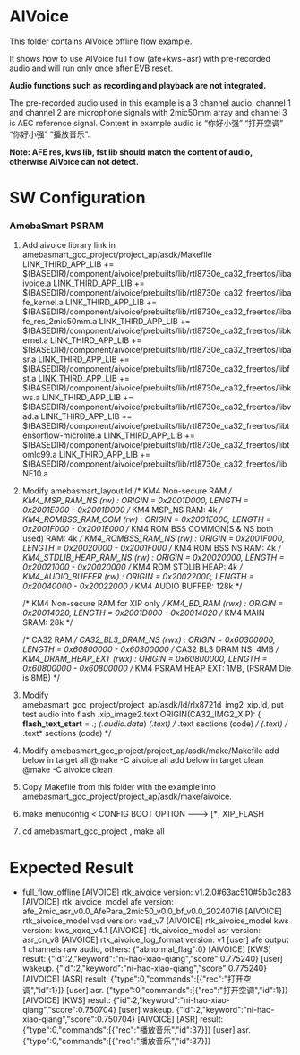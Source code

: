 # AIVoice

This folder contains AIVoice offline flow example.

It shows how to use AIVoice full flow (afe+kws+asr) with pre-recorded audio and will run only once after EVB reset.

**Audio functions such as recording and playback are not integrated.**

The pre-recorded audio used in this example is a 3 channel audio, channel 1 and channel 2 are microphone signals with 2mic50mm array and channel 3 is AEC reference signal. Content in example audio is “你好小强” “打开空调” “你好小强” “播放音乐”.

**Note: AFE res, kws lib, fst lib should match the content of audio, otherwise AIVoice can not detect.**

# SW Configuration
### AmebaSmart PSRAM

1. Add aivoice library link in amebasmart_gcc_project/project_ap/asdk/Makefile
LINK_THIRD_APP_LIB += $(BASEDIR)/component/aivoice/prebuilts/lib/rtl8730e_ca32_freertos/libaivoice.a
LINK_THIRD_APP_LIB += $(BASEDIR)/component/aivoice/prebuilts/lib/rtl8730e_ca32_freertos/libafe_kernel.a
LINK_THIRD_APP_LIB += $(BASEDIR)/component/aivoice/prebuilts/lib/rtl8730e_ca32_freertos/libafe_res_2mic50mm.a
LINK_THIRD_APP_LIB += $(BASEDIR)/component/aivoice/prebuilts/lib/rtl8730e_ca32_freertos/libkernel.a
LINK_THIRD_APP_LIB += $(BASEDIR)/component/aivoice/prebuilts/lib/rtl8730e_ca32_freertos/libasr.a
LINK_THIRD_APP_LIB += $(BASEDIR)/component/aivoice/prebuilts/lib/rtl8730e_ca32_freertos/libfst.a
LINK_THIRD_APP_LIB += $(BASEDIR)/component/aivoice/prebuilts/lib/rtl8730e_ca32_freertos/libkws.a
LINK_THIRD_APP_LIB += $(BASEDIR)/component/aivoice/prebuilts/lib/rtl8730e_ca32_freertos/libvad.a
LINK_THIRD_APP_LIB += $(BASEDIR)/component/aivoice/prebuilts/lib/rtl8730e_ca32_freertos/libtensorflow-microlite.a
LINK_THIRD_APP_LIB += $(BASEDIR)/component/aivoice/prebuilts/lib/rtl8730e_ca32_freertos/libtomlc99.a
LINK_THIRD_APP_LIB += $(BASEDIR)/component/aivoice/prebuilts/lib/rtl8730e_ca32_freertos/libNE10.a

2. Modify amebasmart_layout.ld
	/* KM4 Non-secure RAM */
    KM4_MSP_RAM_NS (rw) :                   ORIGIN = 0x2001D000, LENGTH = 0x2001E000 - 0x2001D000   /* KM4  MSP_NS RAM: 4k */
    KM4_ROMBSS_RAM_COM (rw) :               ORIGIN = 0x2001E000, LENGTH = 0x2001F000 - 0x2001E000   /* KM4  ROM BSS COMMON(S & NS both used) RAM: 4k */
    KM4_ROMBSS_RAM_NS (rw) :                ORIGIN = 0x2001F000, LENGTH = 0x20020000 - 0x2001F000   /* KM4 ROM BSS NS RAM: 4k */
    KM4_STDLIB_HEAP_RAM_NS (rw) :           ORIGIN = 0x20020000, LENGTH = 0x20021000 - 0x20020000   /* KM4 ROM STDLIB HEAP: 4k */
    KM4_AUDIO_BUFFER (rw) :                 ORIGIN = 0x20022000, LENGTH = 0x20040000 - 0x20022000   /* KM4 AUDIO BUFFER: 128k */

    /* KM4 Non-secure RAM for XIP only */
    KM4_BD_RAM (rwx) :                      ORIGIN = 0x20014020, LENGTH = 0x2001D000 - 0x20014020   /* KM4 MAIN SRAM: 28k */

	/* CA32 RAM */
    CA32_BL3_DRAM_NS (rwx) :                ORIGIN = 0x60300000, LENGTH = 0x60800000 - 0x60300000   /* CA32 BL3 DRAM NS: 4MB */
	KM4_DRAM_HEAP_EXT (rwx) :               ORIGIN = 0x60800000, LENGTH = 0x60800000 - 0x60800000	/* KM4 PSRAM HEAP EXT: 1MB, (PSRAM Die is 8MB) */

3. Modify amebasmart_gcc_project/project_ap/asdk/ld/rlx8721d_img2_xip.ld, put test audio into flash
	.xip_image2.text ORIGIN(CA32_IMG2_XIP):
	{
		__flash_text_start__ = .;
		*(.audio.data*)
		*(.text)		/* .text sections (code) */
		*(.text*)		/* .text* sections (code) */

4. Modify amebasmart_gcc_project/project_ap/asdk/make/Makefile
add below in target all
    @make -C aivoice all
add below in target clean
    @make -C aivoice clean

5. Copy Makefile from this folder with the example into amebasmart_gcc_project/project_ap/asdk/make/aivoice.

6. make menuconfig
< CONFIG BOOT OPTION  --->
        [*] XIP_FLASH 

7. cd amebasmart_gcc_project , make all

# Expected Result
* full_flow_offline
[AIVOICE] rtk_aivoice version: v1.2.0#63ac510#5b3c283
[AIVOICE] rtk_aivoice_model afe version: afe_2mic_asr_v0.0_AfePara_2mic50_v0.0_bf_v0.0_20240716
[AIVOICE] rtk_aivoice_model vad version: vad_v7
[AIVOICE] rtk_aivoice_model kws version: kws_xqxq_v4.1
[AIVOICE] rtk_aivoice_model asr version: asr_cn_v8
[AIVOICE] rtk_aivoice_log_format version: v1
[user] afe output 1 channels raw audio, others: {"abnormal_flag":0}
[AIVOICE] [KWS] result: {"id":2,"keyword":"ni-hao-xiao-qiang","score":0.775240}
[user] wakeup. {"id":2,"keyword":"ni-hao-xiao-qiang","score":0.775240}
[AIVOICE] [ASR] result: {"type":0,"commands":[{"rec":"打开空调","id":1}]}
[user] asr. {"type":0,"commands":[{"rec":"打开空调","id":1}]}
[AIVOICE] [KWS] result: {"id":2,"keyword":"ni-hao-xiao-qiang","score":0.750704}
[user] wakeup. {"id":2,"keyword":"ni-hao-xiao-qiang","score":0.750704}
[AIVOICE] [ASR] result: {"type":0,"commands":[{"rec":"播放音乐","id":37}]}
[user] asr. {"type":0,"commands":[{"rec":"播放音乐","id":37}]}
